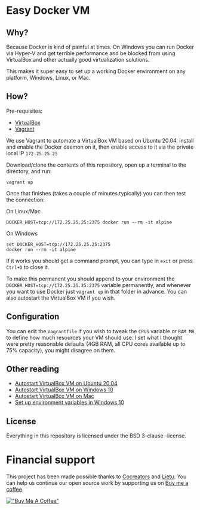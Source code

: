 # Easy Docker VM

## Why?

Because Docker is kind of painful at times. On Windows you can run Docker via Hyper-V and get terrible performance and be blocked from using VirtualBox and other actually good virtualization solutions.

This makes it super easy to set up a working Docker environment on any platform, Windows, Linux, or Mac.


## How?

Pre-requisites:

 - [VirtualBox](https://www.virtualbox.org/wiki/Downloads)
 - [Vagrant](https://www.vagrantup.com/downloads)

We use Vagrant to automate a VirtualBox VM based on Ubuntu 20.04, install and enable the Docker daemon on it, then enable access to it via the private local IP `172.25.25.25`

Download/clone the contents of this repository, open up a terminal to the directory, and run:

```
vagrant up
```

Once that finishes (takes a couple of minutes typically) you can then test the connection:

On Linux/Mac
```
DOCKER_HOST=tcp://172.25.25.25:2375 docker run --rm -it alpine
```

On Windows
```
set DOCKER_HOST=tcp://172.25.25.25:2375
docker run --rm -it alpine
```

If it works you should get a command prompt, you can type in `exit` or press `Ctrl+D` to close it.

To make this permanent you should append to your environment the `DOCKER_HOST=tcp://172.25.25.25:2375` variable permanently, and whenever you want to use Docker just `vagrant up` in that folder in advance. You can also autostart the VirtualBox VM if you wish.


## Configuration

You can edit the `Vagrantfile` if you wish to tweak the `CPUS` variable or `RAM_MB` to define how much resources your VM should use. I set what I thought were pretty reasonable defaults (4GB RAM, all CPU cores available up to 75% capacity), you might disagree on them.


## Other reading

 - [Autostart VirtualBox VM on Ubuntu 20.04](https://www.paulligocki.com/make-virtual-box-vm-autostart/)
 - [Autostart VirtualBox VM on Windows 10](https://superuser.com/a/1645276/733788)
 - [Autostart VirtualBox VM on Mac](https://ma.ttias.be/auto-start-virtualbox-vms-headless-after-reboot-on-mac-osx/)
 - [Set up environment variables in Windows 10](https://phoenixnap.com/kb/windows-set-environment-variable)


## License

Everything in this repository is licensed under the BSD 3-clause -license.


# Financial support

This project has been made possible thanks to [Cocreators](https://cocreators.ee) and [Lietu](https://lietu.net). You can help us continue our open source work by supporting us on [Buy me a coffee](https://www.buymeacoffee.com/cocreators).

[!["Buy Me A Coffee"](https://www.buymeacoffee.com/assets/img/custom_images/orange_img.png)](https://www.buymeacoffee.com/cocreators)
